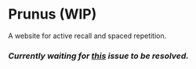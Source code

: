 # Prunus (WIP)

A website for active recall and spaced repetition.


### _Currently waiting for [this](https://stackoverflow.com/questions/37522541/firebase-auth-with-signinwithpopup-not-working-on-mobile-device) issue to be resolved._
